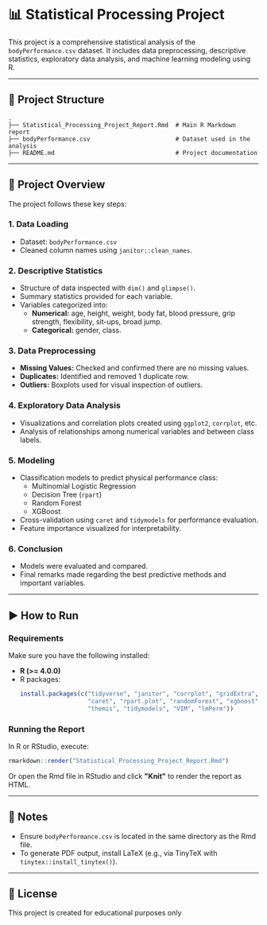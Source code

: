 
# 📊 Statistical Processing Project

This project is a comprehensive statistical analysis of the `bodyPerformance.csv` dataset. It includes data preprocessing, descriptive statistics, exploratory data analysis, and machine learning modeling using R.

---

## 📁 Project Structure

```
.
├── Statistical_Processing_Project_Report.Rmd  # Main R Markdown report
├── bodyPerformance.csv                        # Dataset used in the analysis
├── README.md                                  # Project documentation
```

---

## 📝 Project Overview

The project follows these key steps:

### 1. Data Loading
- Dataset: `bodyPerformance.csv`
- Cleaned column names using `janitor::clean_names`.

### 2. Descriptive Statistics
- Structure of data inspected with `dim()` and `glimpse()`.
- Summary statistics provided for each variable.
- Variables categorized into:
  - **Numerical:** age, height, weight, body fat, blood pressure, grip strength, flexibility, sit-ups, broad jump.
  - **Categorical:** gender, class.

### 3. Data Preprocessing
- **Missing Values:** Checked and confirmed there are no missing values.
- **Duplicates:** Identified and removed 1 duplicate row.
- **Outliers:** Boxplots used for visual inspection of outliers.

### 4. Exploratory Data Analysis
- Visualizations and correlation plots created using `ggplot2`, `corrplot`, etc.
- Analysis of relationships among numerical variables and between class labels.

### 5. Modeling
- Classification models to predict physical performance class:
  - Multinomial Logistic Regression
  - Decision Tree (`rpart`)
  - Random Forest
  - XGBoost
- Cross-validation using `caret` and `tidymodels` for performance evaluation.
- Feature importance visualized for interpretability.

### 6. Conclusion
- Models were evaluated and compared.
- Final remarks made regarding the best predictive methods and important variables.

---

## ▶️ How to Run

### Requirements

Make sure you have the following installed:

- **R (>= 4.0.0)**
- R packages:
  ```R
  install.packages(c("tidyverse", "janitor", "corrplot", "gridExtra", "nnet",
                     "caret", "rpart.plot", "randomForest", "xgboost", 
                     "themis", "tidymodels", "VIM", "lmPerm"))
  ```

### Running the Report

In R or RStudio, execute:

```R
rmarkdown::render("Statistical_Processing_Project_Report.Rmd")
```

Or open the Rmd file in RStudio and click **"Knit"** to render the report as HTML.

---

## 📌 Notes

- Ensure `bodyPerformance.csv` is located in the same directory as the Rmd file.
- To generate PDF output, install LaTeX (e.g., via TinyTeX with `tinytex::install_tinytex()`).

---

## 📄 License

This project is created for educational purposes only

